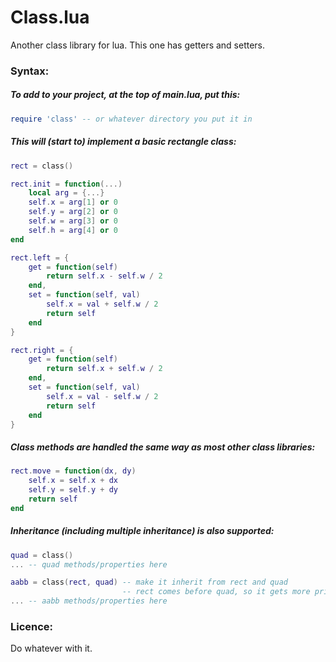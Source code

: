 # Class.lua

Another class library for lua. This one has getters and setters.

### Syntax:

##### To add to your project, at the top of main.lua, put this:
```lua
require 'class' -- or whatever directory you put it in
```

##### This will (start to) implement a basic rectangle class:

```lua
rect = class()

rect.init = function(...)
	local arg = {...}
	self.x = arg[1] or 0
	self.y = arg[2] or 0
	self.w = arg[3] or 0
	self.h = arg[4] or 0
end

rect.left = {
	get = function(self)
		return self.x - self.w / 2
	end,
	set = function(self, val)
		self.x = val + self.w / 2
		return self
	end
}

rect.right = {
	get = function(self)
		return self.x + self.w / 2
	end,
	set = function(self, val)
		self.x = val - self.w / 2
		return self
	end
}
```

##### Class methods are handled the same way as most other class libraries:

```lua
rect.move = function(dx, dy)
	self.x = self.x + dx
	self.y = self.y + dy
	return self
end
```

##### Inheritance (including multiple inheritance) is also supported:

```lua
quad = class()
... -- quad methods/properties here

aabb = class(rect, quad) -- make it inherit from rect and quad
                         -- rect comes before quad, so it gets more priority
... -- aabb methods/properties here
```

### Licence:

Do whatever with it.
